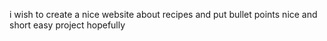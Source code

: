 i wish to create a nice website about recipes and put bullet points 
nice and short easy project hopefully
